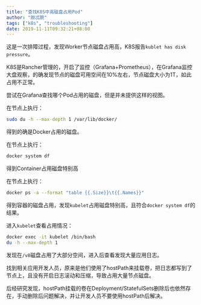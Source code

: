 ```yaml
---
title: "查找K8S中高磁盘占用Pod"
author: "颇忒脱"
tags: ["k8s", "troubleshooting"]
date: 2019-11-11T09:32:21+08:00
---
```


<!--more-->

这是一次排障过程，发现Worker节点磁盘占用高，K8S报告`kublet has disk pressure`。

K8S是Rancher管理的，开启了监控（Grafana+Prometheus），在Grafana监控大盘观察，的确发现节点的磁盘可用空间在10%左右，节点磁盘大小为1T，如此占用不正常。

尝试在Grafana查找哪个Pod占用的磁盘，但是并未提供这样的视图。

在节点上执行：

```bash
sudo du -h --max-depth 1 /var/lib/docker/
```

得到的确是Docker占用的磁盘。

在节点上执行：

```bash
docker system df
```

得到Container占用磁盘特别高

在节点上执行：

```bash
docker ps -a --format "table {{.Size}}\t{{.Names}}"
```

得到容器的磁盘占用，发现`kubelet`占用磁盘特别高，且符合`docker system df`的结果。

进入`kubelet`查看占用情况：

```bash
docker exec -it kubelet /bin/bash
du -h --max-depth 1
```

发现在`/v8`磁盘占用了大部分空间，进入后查看发现大量应用日志。

找到相关应用开发人员，原来是他们使用了hostPath来挂载卷，把日志都写到了节点上，且没有开启日志滚动和压缩，导致占用大量节点磁盘。

后经研究发现，hostPath挂载的卷在Deployment/StatefulSets删除后也依然存在，手动删除后问题解决，并让开发人员不要使用hostPath后解决。